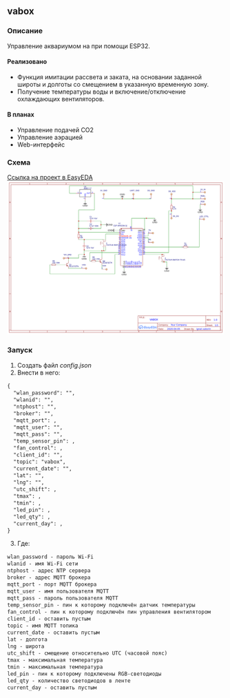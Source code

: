 ## vabox
### Описание
Управление аквариумом на при помощи ESP32. 
#### Реализовано
+ Функция имитации рассвета и заката, на основании заданной широты и долготы со смещением в указанную временную зону. 
+ Получение температуры воды и включение/отключение охлаждающих вентиляторов. 
#### В планах
+ Управление подачей CO2
+ Управление аэрацией
+ Web-интерфейс
### Схема
[Ссылка на проект в EasyEDA ](https://easyeda.com/ignat.vakorin/vabox_copy)
![Схема](/etc/Schematic_VABOX-ESP32.png "Схема")
### Запуск
1. Создать файл _config.json_
2. Внести в него: 
```
{
  "wlan_password": "", 
  "wlanid": "", 
  "ntphost": "", 
  "broker": "", 
  "mqtt_port": , 
  "mqtt_user": "", 
  "mqtt_pass": "", 
  "temp_sensor_pin": , 
  "fan_control": , 
  "client_id": "", 
  "topic": "vabox", 
  "current_date": "", 
  "lat": "", 
  "lng": "", 
  "utc_shift": , 
  "tmax": , 
  "tmin": , 
  "led_pin": , 
  "led_qty": , 
  "current_day": ,
}
```
3. Где:
```
wlan_password - пароль Wi-Fi
wlanid - имя Wi-Fi сети
ntphost - адрес NTP сервера
broker - адрес MQTT брокера
mqtt_port - порт MQTT брокера 
mqtt_user - имя пользователя MQTT  
mqtt_pass - пароль пользователя MQTT 
temp_sensor_pin - пин к которому подключён датчик температуры
fan_control - пин к которому подключён пин управления вентилятором
client_id - оставить пустым 
topic - имя MQTT топика 
current_date - оставить пустым
lat - долгота
lng - широта 
utc_shift - смещение относительно UTC (часовой пояс)
tmax - максимальная температура 
tmin - максимальная температура
led_pin - пин к которому подключены RGB-светодиоды 
led_qty - количество светодиодов в ленте 
current_day - оставить пустым
```

